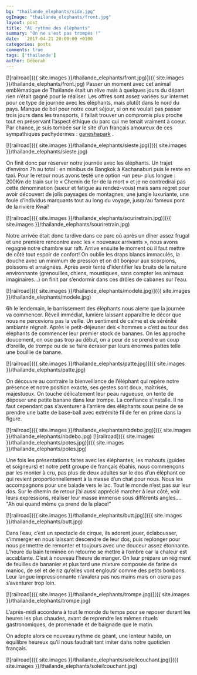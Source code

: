 ```yaml
---
bg: "thailande_elephants/side.jpg"
ogImage: "thailande_elephants/front.jpg"
layout: post
title: "AU rythme des éléphants"
summary: "On ne s'est pas trompés !"
date:   2017-04-21 20:00:00 +0100
categories: posts
comments: true
tags: ['thailande']
author: Déborah
---
```


[![railroad]({{ site.images }}/thailande_elephants/front.jpg)]({{ site.images }}/thailande_elephants/front.jpg)
Passer un moment avec cet animal emblématique de Thaïlande était un rêve mais à quelques jours du départ rien n’était gagné pour le réaliser.
Les offres sont assez variées sur internet pour ce type de journée avec les éléphants, mais plutôt dans le nord du pays. Manque de bol pour notre court séjour, si on ne voulait pas passer trois jours dans les transports, il fallait trouver un compromis plus proche tout en préservant l’aspect éthique du parc qui me tenait vraiment à coeur. Par chance, je suis tombée sur le site d’un français amoureux de ces sympathiques pachydermes : <a href="http://www.ganeshapark.com/index.htm">ganeshapark</a> .

[![railroad]({{ site.images }}/thailande_elephants/sieste.jpg)]({{ site.images }}/thailande_elephants/sieste.jpg)

On finit donc par réserver notre journée avec les éléphants. Un trajet d’environ 7h au total : en minibus de Bangkok à Kachanaburi puis le reste en taxi. Pour le retour nous avons testé une option -un peu- plus longue : 200Km de train sur le « Chemin de fer de la mort » et je ne contredirai pas cette dénomination (sueur et fatigue au rendez-vous) mais sans regret pour avoir découvert de jolis paysages de montagnes, une jungle luxuriante, une foule d’individus marquants tout au long du voyage, jusqu’au fameux pont de la rivière Kwaï!

[![railroad]({{ site.images }}/thailande_elephants/souriretrain.jpg)]({{ site.images }}/thailande_elephants/souriretrain.jpg)

Notre arrivée était donc tardive dans ce parc où après un dîner assez frugal et une première rencontre avec les « nouveaux arrivants », nous avons regagné notre chambre sur raft. Arrive ensuite le moment où il faut mettre de côté tout espoir de confort! On oublie les draps blancs immaculés, la douche avec un minimum de pression et on dit bonjour aux scorpions, poissons et arraignées. Après avoir tenté d'identifier les bruits de la nature environnante (grenouilles, chiens, moustiques, sans compter les animaux imaginaires...) on finit par s’endormir dans ces drôles de cabanes sur l’eau.

[![railroad]({{ site.images }}/thailande_elephants/modele.jpg)]({{ site.images }}/thailande_elephants/modele.jpg)

6h le lendemain, le barrissement des éléphants nous alerte que la journée va commencer. 
Réveil immédiat, lumière laissant apparaître le décor que nous ne percevions pas la veille. Un sentiment de calme et de sérénité ambiante régnait. Après le petit-déjeuner des « hommes » c’est au tour des éléphants de commencer leur premier stock de bananes. On les approche doucement, on ose pas trop au début, on a peur de se prendre un coup d’oreille, de trompe ou de se faire écraser par leurs énormes pattes telle une bouillie de banane.

[![railroad]({{ site.images }}/thailande_elephants/patte.jpg)]({{ site.images }}/thailande_elephants/patte.jpg)

On découvre au contraire la bienveillance de l’éléphant qui repère notre présence et notre position exacte, ses gestes sont doux, maîtrisés, majestueux. On touche délicatement leur peau rugueuse, on tente de déposer une petite banane dans leur trompe. La confiance s’installe. Il ne faut cependant pas s’aventurer à l’arrière des éléphants sous peine de se prendre une batte de base-ball avec extrémité fil de fer en prime dans la figure.

[![railroad]({{ site.images }}/thailande_elephants/nbdebo.jpg)]({{ site.images }}/thailande_elephants/nbdebo.jpg)
[![railroad]({{ site.images }}/thailande_elephants/potes.jpg)]({{ site.images }}/thailande_elephants/potes.jpg)

Une fois les présentations faites avec les éléphantes, les mahouts (guides et soigneurs) et notre petit groupe de français ébahis, nous commençons par les monter à cru, pas plus de deux adultes sur le dos d’un éléphant ce qui revient proportionnellement à la masse d’un chat pour nous. Nous les accompagnons pour une balade vers le lac. Tout le monde n’est pas sur leur dos. Sur le chemin de retour j’ai aussi apprécié marcher à leur côté, voir leurs expressions, réaliser leur masse immense sous différents angles.... "Ah oui quand même ça prend de la place!"

[![railroad]({{ site.images }}/thailande_elephants/butt.jpg)]({{ site.images }}/thailande_elephants/butt.jpg)

Dans l’eau, c’est un spectacle de cirque, ils adorent jouer, éclabousser, s’immerger en nous laissant descendre de leur dos, puis replonger pour nous permettre de remonter et toujours avec une douceur assez étonnante. L’heure du bain terminée on retourne se mettre à l’ombre car la chaleur est accablante. C’est à nouveau l’heure de manger. On leur prépare un régiment de feuilles de bananier et plus tard une mixture composée de farine de manioc, de sel et de riz qu’elles vont engloutir comme des petits bonbons. Leur langue impressionnante n’avalera pas nos mains mais on osera pas s’aventurer trop loin.

[![railroad]({{ site.images }}/thailande_elephants/trompe.jpg)]({{ site.images }}/thailande_elephants/trompe.jpg)

L’après-midi accordera à tout le monde du temps pour se reposer durant les heures les plus chaudes, avant de reprendre les mêmes rituels gastronomiques, de promenade et de baignade que le matin.


On adopte alors ce nouveau rythme de géant, une lenteur habile, un équilibre heureux qu’il nous faudrait tant imiter dans notre quotidien français.

[![railroad]({{ site.images }}/thailande_elephants/soleilcouchant.jpg)]({{ site.images }}/thailande_elephants/soleilcouchant.jpg)
